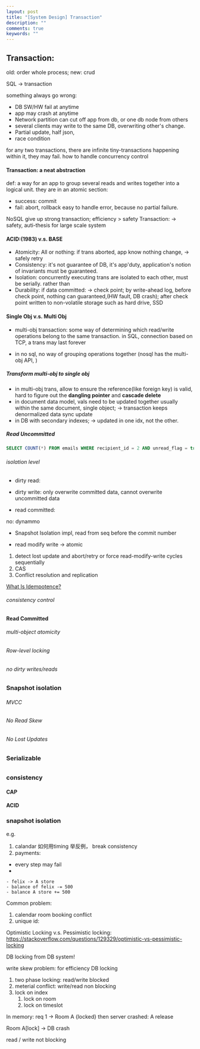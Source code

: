 ```yaml
---
layout: post
title: "[System Design] Transaction"
description: ""
comments: true
keywords: ""
---
```


## Transaction:
old: order whole process; 
new: crud 

SQL -> transaction

something always go wrong:
- DB SW/HW fail at anytime
- app may crash at anytime
- Network partition can cut off app from db, or one db node from others
- several clients may write to the same DB, overwriting other's change.
- Partial update, half json, 
- race condition

for any two transactions, there are infinite tiny-transactions happening within it, they may fail. how to handle concurrency control


#### Transaction: a neat abstraction
def: a way for an app to group several reads and writes together into a logical unit. they are in an atomic section:
- success: commit 
- fail: abort, rollback
easy to handle error, because no partial failure.


NoSQL give up strong transaction; efficiency > safety
Transaction:  -> safety, auti-thesis for large scale system

#### ACID:(1983) v.s.  BASE
- Atomicity: All or nothing: if trans aborted, app know nothing change, -> safely retry
- Consistency: it's not guarantee of DB, it's app'duty, application's notion of invariants must be guaranteed. 
- Isolation: concurrently executing trans are isolated to each other, must be serially. rather than 
- Durability: if data committed: -> check point; by write-ahead log, before check point, nothing can guaranteed,(HW fault, DB crash); after check point written to non-volatile storage such as hard drive, SSD


#### Single Obj  v.s. Multi Obj
- multi-obj transaction: some way of determining which read/write operations belong to the same transaction. in SQL, connection based on TCP, a trans may last forever

- in no sql, no way of grouping operations together
(nosql has the multi-obj API, )


##### Transform multi-obj to single obj
- in multi-obj trans, allow to ensure the reference(like foreign key) is valid, 
hard to figure out the **dangling pointer** and **cascade delete**
- in document data model, vals need to be updated together usually within the same document, single object; -> transaction keeps denormalized data sync update
- in DB with secondary indexes; -> updated in one idx, not the other.

##### Read Uncommitted
```SQL
SELECT COUNT(*) FROM emails WHERE recipient_id = 2 AND unread_flag = true
```

###### isolation level
- dirty read:
- dirty write: only overwrite committed data, cannot overwrite uncommitted data

- read committed:  

no: dynammo
- Snapshot Isolation
impl, read from seq before the commit number

- read modify write
-> atomic
1. detect lost update and abort/retry or force read-modify-write cycles sequentially 
2. CAS
3. Conflict resolution and replication

[What Is Idempotence?](https://www.restapitutorial.com/lessons/idempotency.html)
###### consistency control

#### Read Committed
###### multi-object atomicity
###### Row-level locking 
###### no dirty writes/reads
### Snapshot isolation
###### MVCC
###### No Read Skew
###### No Lost Updates



### Serializable
###### 


### consistency

#### CAP

#### ACID


### snapshot isolation
 

e.g.
1. calandar
 如何用timing 举反例， break consistency
2. payments:
-  every step may fail
-  
```
- felix -> A store
- balance of felix -= 500
- balance A store += 500
```

Common problem:
1. calendar room booking conflict
2. unique id: 


Optimistic Locking v.s. Pessimistic locking:
https://stackoverflow.com/questions/129329/optimistic-vs-pessimistic-locking

DB locking from DB system! 

write skew problem: for efficiency DB locking
1. two phase locking: read/write blocked
2. meterial conflict: write/read non blocking
3. lock on index
   1. lock on room
   2. lock on timeslot




In memory: req 1 -> Room A {locked}
then server crashed: A release

Room A[lock] -> DB crash 



read / write not blocking





